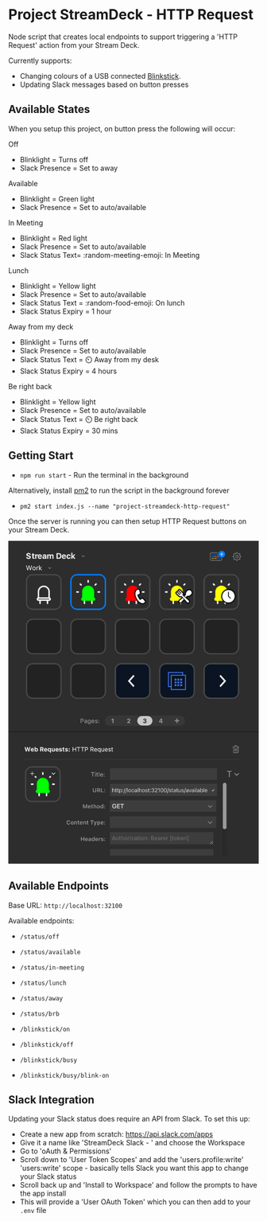 # Project StreamDeck - HTTP Request

Node script that creates local endpoints to support triggering
a 'HTTP Request' action from your Stream Deck.

Currently supports:
- Changing colours of a USB connected [Blinkstick](https://www.blinkstick.com/).
- Updating Slack messages based on button presses

## Available States

When you setup this project, on button press the following will occur:

Off
- Blinklight = Turns off
- Slack Presence = Set to away

Available
- Blinklight = Green light
- Slack Presence = Set to auto/available

In Meeting
- Blinklight = Red light
- Slack Presence = Set to auto/available
- Slack Status Text= :random-meeting-emoji: In Meeting

Lunch
- Blinklight = Yellow light
- Slack Presence = Set to auto/available
- Slack Status Text = :random-food-emoji: On lunch
- Slack Status Expiry = 1 hour

Away from my deck
- Blinklight = Turns off
- Slack Presence = Set to auto/available
- Slack Status Text = :timer_clock: Away from my desk
- Slack Status Expiry = 4 hours

Be right back
- Blinklight = Yellow light
- Slack Presence = Set to auto/available
- Slack Status Text = :timer_clock: Be right back
- Slack Status Expiry = 30 mins

## Getting Start

- `npm run start` - Run the terminal in the background

Alternatively, install [pm2](https://www.npmjs.com/package/pm2) to run the script in the background forever

- `pm2 start index.js --name "project-streamdeck-http-request"`

Once the server is running you can then setup HTTP Request buttons on your Stream Deck.

![Blinkstick on Stream Deck](./plugins/blinkstick/screenshot.png)


## Available Endpoints

Base URL: `http://localhost:32100`

Available endpoints:

- `/status/off`
- `/status/available`
- `/status/in-meeting`
- `/status/lunch`
- `/status/away`
- `/status/brb`

- `/blinkstick/on`
- `/blinkstick/off`
- `/blinkstick/busy`
- `/blinkstick/busy/blink-on`


## Slack Integration

Updating your Slack status does require an API from Slack. To set this up:

- Create a new app from scratch: https://api.slack.com/apps
- Give it a name like 'StreamDeck Slack - <slack-workspace-name>' and choose the Workspace
- Go to 'oAuth & Permissions'
- Scroll down to 'User Token Scopes' and add the 'users.profile:write' 'users:write' scope - basically tells Slack you want this app to change your Slack status
- Scroll back up and 'Install to Workspace' and follow the prompts to have the app install
- This will provide a 'User OAuth Token' which you can then add to your `.env` file


